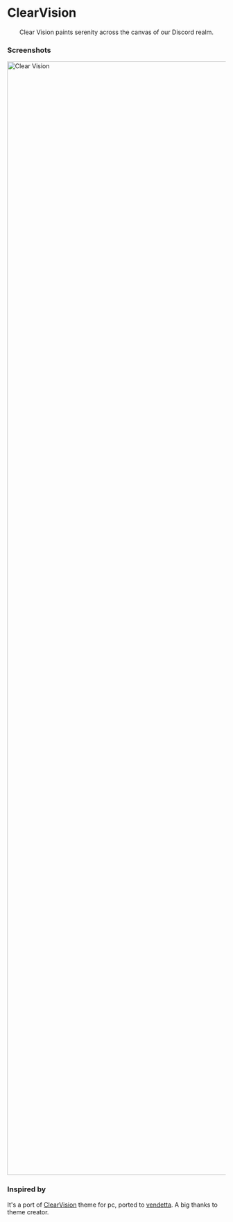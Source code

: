# ClearVision

<p align = center>
Clear Vision paints serenity across the canvas of our Discord realm.</p>

### Screenshots
<img width="2560" alt="Clear Vision" src="https://github.com/TakiShiwa/Themes/assets/137756384/3d9a385e-d0f4-4422-bfe2-acf2aaed9356">

### Inspired by 
It's a port of [ClearVision](https://betterdiscord.app/theme/ClearVision) theme for pc, ported to [vendetta](https://github.com/vendetta-mod/Vendetta).
A big thanks to theme creator.
